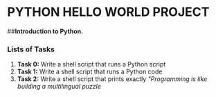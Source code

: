 # PYTHON HELLO WORLD PROJECT
##**Introduction to Python.**

### Lists of Tasks
1. **Task 0:** Write a shell script that runs a Python script
2. **Task 1:** Write a shell script that runs a Python code
3. **Task 2:** Write a shell script that prints exactly *"Programming is like building a multilingual puzzle*
